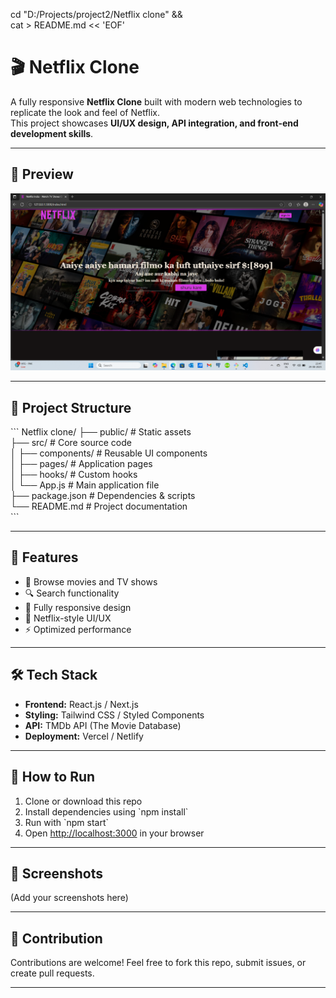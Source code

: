 cd "D:/Projects/project2/Netflix clone" && \
cat > README.md << 'EOF'
# 🎬 Netflix Clone  

A fully responsive **Netflix Clone** built with modern web technologies to replicate the look and feel of Netflix.  
This project showcases **UI/UX design, API integration, and front-end development skills**.  

---

## 📸 Preview  
![Netflix Clone Preview](preview.png)

---

## 📂 Project Structure
\`\`\`
Netflix clone/
 ├── public/            # Static assets  
 ├── src/               # Core source code  
 │   ├── components/    # Reusable UI components  
 │   ├── pages/         # Application pages  
 │   ├── hooks/         # Custom hooks  
 │   └── App.js         # Main application file  
 ├── package.json       # Dependencies & scripts  
 └── README.md          # Project documentation  
\`\`\`

---

## 🚀 Features
- 🎥 Browse movies and TV shows  
- 🔍 Search functionality  
- 📱 Fully responsive design  
- 🎨 Netflix-style UI/UX  
- ⚡ Optimized performance  

---

## 🛠️ Tech Stack
- **Frontend:** React.js / Next.js  
- **Styling:** Tailwind CSS / Styled Components  
- **API:** TMDb API (The Movie Database)  
- **Deployment:** Vercel / Netlify  

---


## 📌 How to Run
1. Clone or download this repo  
2. Install dependencies using \`npm install\`  
3. Run with \`npm start\`  
4. Open [http://localhost:3000](http://localhost:3000) in your browser  

---

## 🌟 Screenshots
(Add your screenshots here)

---

## 🤝 Contribution
Contributions are welcome! Feel free to fork this repo, submit issues, or create pull requests.  

---


